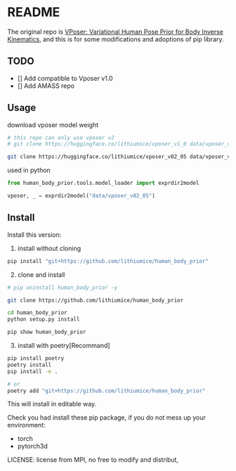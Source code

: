 # README
The original repo is [VPoser: Variational Human Pose Prior for Body Inverse Kinematics](https://github.com/nghorbani/human_body_prior), and this is for some modifications and adoptions of pip library.

## TODO
- [] Add compatible to Vposer v1.0
- [] Add AMASS repo

## Usage

download vposer model weight

```bash
# this repo can only use vposer v2
# git clone https://huggingface.co/lithiumice/vposer_v1_0 data/vposer_v1_0

git clone https://huggingface.co/lithiumice/vposer_v02_05 data/vposer_v02_05
```

used in python

```python
from human_body_prior.tools.model_loader import exprdir2model

vposer, _ = exprdir2model("data/vposer_v02_05")
```

## Install
<!-- ```bash
conda activate difftraj
pip install human-body-prior
``` -->

Install this version:
1. install without cloning
```bash
pip install "git+https://github.com/lithiumice/human_body_prior"
```

2. clone and install
```bash
# pip uninstall human_body_prior -y

git clone https://github.com/lithiumice/human_body_prior

cd human_body_prior 
python setup.py install

pip show human_body_prior
```

3. install with poetry[Recommand]
```bash
pip install poetry
poetry install
pip install -e .

# or
poetry add "git+https://github.com/lithiumice/human_body_prior"
```
This will install in editable way.

Check you had install these pip package, if you do not mess up your environment:
+ torch
+ pytorch3d

LICENSE: license from MPI, no free to modify and distribut,